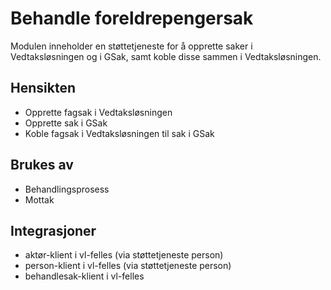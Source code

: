 # Behandle foreldrepengersak

Modulen inneholder en støttetjeneste for å opprette saker i Vedtaksløsningen og i GSak, samt koble disse sammen i Vedtaksløsningen.

## Hensikten

* Opprette fagsak i Vedtaksløsningen
* Opprette sak i GSak
* Koble fagsak i Vedtaksløsningen til sak i GSak 

## Brukes av

* Behandlingsprosess
* Mottak

## Integrasjoner

* aktør-klient i vl-felles (via støttetjeneste person)
* person-klient i vl-felles (via støttetjeneste person)
* behandlesak-klient i vl-felles
